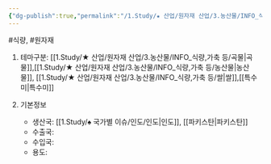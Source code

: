 ```yaml
---
{"dg-publish":true,"permalink":"/1.Study/★ 산업/원자재 산업/3.농산물/INFO_식량,가축 등/바스마티/","created":"2024-11-20T21:02:28.920+09:00","updated":"2025-06-03T20:07:20.739+09:00"}
---
```


#식량, #원자재

1. 테마구분: [[1.Study/★ 산업/원자재 산업/3.농산물/INFO_식량,가축 등/곡물\|곡물]],[[1.Study/★ 산업/원자재 산업/3.농산물/INFO_식량,가축 등/농산물\|농산물]], [[1.Study/★ 산업/원자재 산업/3.농산물/INFO_식량,가축 등/쌀\|쌀]],[[특수미\|특수미]]


1. 기본정보

	- 생산국: [[1.Study/♠ 국가별 이슈/인도/인도\|인도]], [[파키스탄\|파키스탄]] 
	- 수출국: 
	- 수입국:  
	- 용도:

	
